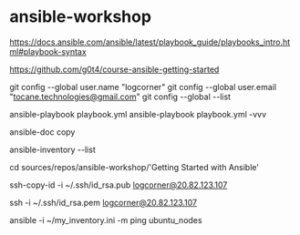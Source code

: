 # ansible-workshop

https://docs.ansible.com/ansible/latest/playbook_guide/playbooks_intro.html#playbook-syntax

https://github.com/g0t4/course-ansible-getting-started

git config --global user.name "logcorner"
git config --global user.email "tocane.technologies@gmail.com"
git config --global --list

ansible-playbook playbook.yml 
ansible-playbook playbook.yml  -vvv

ansible-doc copy


ansible-inventory --list



cd sources/repos/ansible-workshop/'Getting Started with Ansible'

ssh-copy-id -i ~/.ssh/id_rsa.pub logcorner@20.82.123.107


ssh -i ~/.ssh/id_rsa.pem logcorner@20.82.123.107

ansible -i ~/my_inventory.ini -m ping ubuntu_nodes
